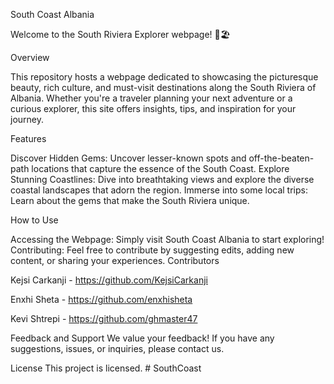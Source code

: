 South Coast Albania

Welcome to the South Riviera Explorer webpage! 🌊🏖️

Overview

This repository hosts a webpage dedicated to showcasing the picturesque beauty, rich culture, and must-visit destinations along the South Riviera of Albania. Whether you're a traveler planning your next adventure or a curious explorer, this site offers insights, tips, and inspiration for your journey.

Features

Discover Hidden Gems: Uncover lesser-known spots and off-the-beaten-path locations that capture the essence of the South Coast.
Explore Stunning Coastlines: Dive into breathtaking views and explore the diverse coastal landscapes that adorn the region.
Immerse into some local trips: Learn about the gems that make the South Riviera unique.

How to Use

Accessing the Webpage: Simply visit South Coast Albania to start exploring!
Contributing: Feel free to contribute by suggesting edits, adding new content, or sharing your experiences.
Contributors

Kejsi Carkanji - https://github.com/KejsiCarkanji

Enxhi Sheta - https://github.com/enxhisheta

Kevi Shtrepi - https://github.com/ghmaster47

Feedback and Support
We value your feedback! If you have any suggestions, issues, or inquiries, please  contact us.

License
This project is licensed. # SouthCoast
